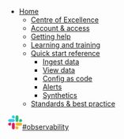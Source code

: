 <!-- TODO: Complete with your own sidebar structure and enable sidebar in index.html - or delete this file. -->
- [Home](/#launch-pad)
    * [Centre of Excellence](/sections/ocoe/ocoe.md)
    * [Account & access](/sections/account/account.md)
    * [Getting help](/sections/help/help.md)
    * [Learning and training](/sections/training/training.md)
    * [Quick start reference](/sections/reference/quickstart.md)
        - [Ingest data](/sections/reference/newrelic/data-ingest.md)
        - [View data](/sections/reference/newrelic/view-data.md)
        - [Config as code](/sections/reference/newrelic/config-as-code.md)
        - [Alerts](/sections/reference/newrelic/alerts.md)
        - [Synthetics](/sections/reference/newrelic/synthetics.md)
    * [Standards & best practice](/sections/standards/standards.md)


<div class='slackBlock'>
<a href="https://slack.com" ><img src="_media/slack.png">#observability </a>
</dv>

